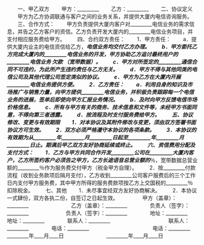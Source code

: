 
 


　　一、甲乙双方
　　甲方：_________
　　乙方：_________
　　二、协议定义
　　甲方为乙方协调联通与客户之间的业务关系，并提供大厦内电信咨询服务。
　　三、合作方式：
　　甲方负责提供大厦内客户对_________电信业务的需求信息，并告之乙方客户的资信。乙方负责开发大厦内的_________电信业务项目，并支付相应服务费给甲方。
　　四、合约双方责任：
　　1．甲方责任：
　　a．提供大厦内业主的电信资信给乙方，_________电信业务均交付乙方办理。
　　b．甲方委托乙方完成大厦内的_________电信业务的开发，甲方协助乙方追讨最终用户的_________电信业务
欠款
（宽带数据）。
　　c．甲方对所签定的_________通信合同不可违约，为此所产生违约责任与乙方无关。
　　d．甲方不得与其他同类的电信公司及其他代理公司签定类似的协议。
　　e．甲方为乙方在大厦内开展_________电信业务提供方便。
　　2．乙方责任：
　　a．利用自身的知识及市场推广与销售力量，向甲方提供_________电信业务，并积极负责跟踪每一个电信业务的进展，签单后即使向甲方汇报业务情况。
　　b．及时向甲方反馈电信市场价格信息。
　　c．所有与甲方有关的商务、技术信息和文件等，未经甲方书面同意，不得向第三者透露。
　　d．按流程及时支付服务费给甲方。
　　五、协议修改、变更与有效期限
　　1．对本协议及其附件修改与变更，须由双方签署书面协议方可生效。
　　2．双方必须严格遵守本协议的各项条款。
　　3．本协议的有效期为从_________年_________月_________日起至_________年_________月_________日止。期满后甲乙双方友好协商延续或终止。
　　六、资信费用分配及支付方式：
　　1．乙方与甲方共同合作开发_________公司在_________大厦内客户，乙方所签约客户必须告之甲方，乙方长途语音总营业额的_________％，宽带数据总营业额的_________％作为服务费交付甲方（税金甲方自理）。
　　2．按_________付款流程（收到业务款项后隔月支付），乙方收到_________公司客户服费后的三个工作日内支付甲方服务费，其中甲方所得的服务费款项按乙方上交国税的_________％扣除税金。
　　七、其他
　　1．未尽事宜经双方友好协商解决。
　　2．本协议一式肆份，双方各执二份，自签订之日起生效。
　　
　　甲方（盖章）：_________　　　　　　　　乙方（盖章）：_________　　
　　负责人（签字）：_________　　　　　　　负责人（签字）：_________　　
　　地址：_________　　　　　　　　　　　　地址：_________　　
　　联系人：_________　　　　　　　　　　　联系人：_________　　
　　电话：_________　　　　　　　　　　　　电话：_________　　
　　_________年____月____日　　　　　　　　_________年____月____日 


 


 

 
 
 
 
 
  


  
 

  


  


  
 
 
 
 

